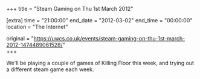 +++
title = "Steam Gaming on Thu 1st March 2012"

[extra]
time = "21:00:00"
end_date = "2012-03-02"
end_time = "00:00:00"
location = "The Internet"

original = "https://uwcs.co.uk/events/steam-gaming-on-thu-1st-march-2012-1474489061528/"    
+++

We'll be playing a couple of games of Killing Floor this week, and trying out a different steam game each week.

